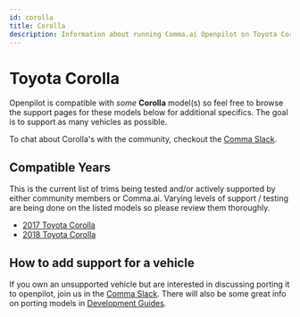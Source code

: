 ```yaml
---
id: corolla
title: Corolla
description: Information about running Comma.ai Openpilot on Toyota Corolla vehicles.
---
```

# Toyota Corolla

Openpilot is compatible with *some* **Corolla** model(s) so feel free to browse the support pages for these models below for additional specifics.
The goal is to support as many vehicles as possible.

To chat about Corolla's with the community, checkout  the [Comma Slack](https://slack.comma.ai).

## Compatible Years

This is the current list of trims being tested and/or actively supported by either community members or Comma.ai.
Varying levels of support / testing are being done on the listed models so please review them thoroughly.

* [2017 Toyota Corolla](/vehicles/toyota/corolla/2017-toyota-corolla.html)
* [2018 Toyota Corolla](/vehicles/toyota/corolla/2018-toyota-corolla.html)

## How to add support for a vehicle

If you own an unsupported vehicle but are interested in discussing porting it to openpilot, join us in the [Comma Slack](https://slack.comma.ai).
There will also be some great info on porting models in [Development Guides](../../development/guides/).

